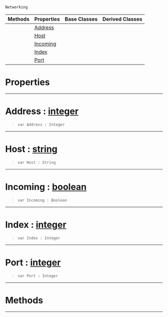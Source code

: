  `Networking`

|Methods|Properties|Base Classes|Derived Classes|
|---|---|---|---|
| |[Address](connectiondata.md#address-zilch-engine-docu)| | |
| |[Host](connectiondata.md#host-zilch-engine-documen)| | |
| |[Incoming](connectiondata.md#incoming-zilch-engine-doc)| | |
| |[Index](connectiondata.md#index-zilch-engine-docume)| | |
| |[Port](connectiondata.md#port-zilch-engine-documen)| | |


 #  Properties


---  
 #  Address : [integer](../nada_base_types/integer.md)

> 
> ```TS:Nada
> var Address : Integer


---  
 #  Host : [string](../nada_base_types/string.md)

> 
> ```TS:Nada
> var Host : String


---  
 #  Incoming : [boolean](../nada_base_types/boolean.md)

> 
> ```TS:Nada
> var Incoming : Boolean


---  
 #  Index : [integer](../nada_base_types/integer.md)

> 
> ```TS:Nada
> var Index : Integer


---  
 #  Port : [integer](../nada_base_types/integer.md)

> 
> ```TS:Nada
> var Port : Integer


---  
 #  Methods


---  
 

 